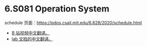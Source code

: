 # 6.S081 Operation System

schedule 页面：https://pdos.csail.mit.edu/6.828/2020/schedule.html

* [B 站视频中文翻译。](https://www.bilibili.com/video/BV19k4y1C7kA?from=search&seid=9725436882387679017&spm_id_from=333.337.0.0)
* [lab 文档的中文翻译。](https://github.com/duguosheng/6.S081-All-in-one)